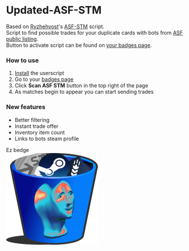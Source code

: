 # Updated-ASF-STM
Based on [Ryzhehvost](https://github.com/Ryzhehvost/)'s [ASF-STM](https://github.com/Ryzhehvost/ASF-STM) script.<br>
Script to find possible trades for your duplicate cards with bots from [ASF public listing](https://asf.justarchi.net/STM).<br>
Button to activate script can be found on [your badges page](https://steamcommunity.com/my/badges/).

### How to use
1. [Install](https://github.com/iBreakEverything/Updated-ASF-STM/releases/latest/download/Updated-ASF-STM.user.js) the userscript
2. Go to your [badges page](https://steamcommunity.com/my/badges/)
3. Click **Scan ASF STM** button in the top right of the page
4. As matches begin to appear you can start sending trades

### New features
 - Better filtering
 - Instant trade offer
 - Inventory item count
 - Links to bots steam profile

Ez bedge<br>
<img src="https://raw.githubusercontent.com/iBreakEverything/ASF-STM/beta/asf-stm.png" alt="bedge" width="250" height="250">
